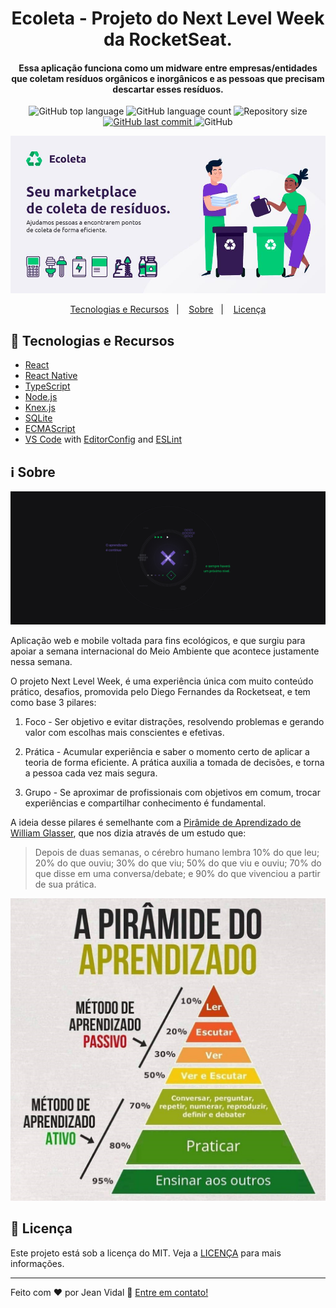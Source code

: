 <h1 align="center">
    Ecoleta - Projeto do Next Level Week da RocketSeat.
</h1>

<h4 align="center">
  Essa aplicação funciona como um midware entre empresas/entidades que coletam resíduos orgânicos e inorgânicos e as pessoas que precisam descartar esses resíduos.
</h4>

<p align="center">
  <img alt="GitHub top language" src="https://img.shields.io/github/languages/top/jvidaln/ecoleta.svg">

  <img alt="GitHub language count" src="https://img.shields.io/github/languages/count/jvidaln/ecoleta.svg">

  <img alt="Repository size" src="https://img.shields.io/github/repo-size/jvidaln/jvidaln.github.io.svg">
  <a href="https://github.com/jvidaln/ecoleta/commits/master">
    <img alt="GitHub last commit" src="https://img.shields.io/github/last-commit/jvidaln/ecoleta.svg">
  </a>

  <img alt="GitHub" src="https://img.shields.io/github/license/jvidaln/ecoleta">
</p>

<p align="center">
  <img src="github/ecoleta.jpg">
</p>

<p align="center">
  <a href="#rocket-tecnologias-e-recursos">Tecnologias e Recursos</a>&nbsp;&nbsp;&nbsp;|&nbsp;&nbsp;&nbsp;
  <a href="#information_source-sobre">Sobre</a>&nbsp;&nbsp;&nbsp;|&nbsp;&nbsp;&nbsp;
  <a href="#memo-licença">Licença</a>
</p>

## :rocket: Tecnologias e Recursos

- [React][rct]
- [React Native][rctn]
- [TypeScript][ts]
- [Node.js][njs]
- [Knex.js][kjs]
- [SQLite][sql]
- [ECMAScript][es]
- [VS Code][vc] with [EditorConfig][vceditconfig] and [ESLint][vceslint]

## :information_source: Sobre

<p align="center">
  <img src="github/nextlevelweek.jpg">
</p>

Aplicação web e mobile voltada para fins ecológicos, e que surgiu para apoiar a semana internacional do Meio Ambiente que acontece justamente nessa semana.

O projeto Next Level Week, é uma experiência única com muito conteúdo prático, desafios, promovida pelo Diego Fernandes da Rocketseat, e tem como base 3 pilares:

1. Foco - Ser objetivo e evitar distrações, resolvendo problemas e gerando valor com escolhas mais conscientes e efetivas.

2. Prática - Acumular experiência e saber o momento certo de aplicar a teoria de forma eficiente. A prática auxilia a tomada de decisões, e torna a pessoa cada vez mais segura.

3. Grupo - Se aproximar de profissionais com objetivos em comum, trocar experiências e compartilhar conhecimento é fundamental.

A ideia desse pilares é semelhante com a [Pirâmide de Aprendizado de William Glasser](https://pt.wikipedia.org/wiki/Pirâmide_de_aprendizagem), que nos dizia através de um estudo que:

> Depois de duas semanas, o cérebro humano lembra 10% do que leu; 20% do que ouviu; 30% do que viu; 50% do que viu e ouviu; 70% do que disse em uma conversa/debate; e 90% do que vivenciou a partir de sua prática.

<p align="center">
  <img src="github/piramide_aprendizado.jpg">
</p>

## :memo: Licença

Este projeto está sob a licença do MIT. Veja a [LICENÇA](https://github.com/jvidaln/jvidaln.github.io/blob/master/LICENSE) para mais informações.

---

Feito com ♥ por Jean Vidal :wave: [Entre em contato!](https://www.linkedin.com/in/jvidalnunes/)

[vc]: https://code.visualstudio.com/
[vceditconfig]: https://marketplace.visualstudio.com/items?itemName=EditorConfig.EditorConfig
[vceslint]: https://marketplace.visualstudio.com/items?itemName=dbaeumer.vscode-eslint
[es]: https://www.ecma-international.org
[rct]: https://pt-br.reactjs.org
[rctn]: https://reactnative.dev
[ts]: https://www.typescriptlang.org
[njs]: https://nodejs.org
[kjs]: http://knexjs.org
[sql]: https://www.sqlite.org/index.html
